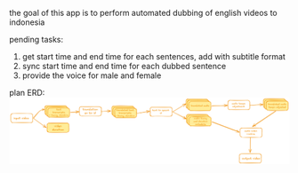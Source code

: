 the goal of this app is to perform automated dubbing of english videos to indonesia

pending tasks:
1. get start time and end time for each sentences, add with subtitle format
2. sync start time and end time for each dubbed sentence
3. provide the voice for male and female

plan ERD:
![ERD Diagram](erd.png)